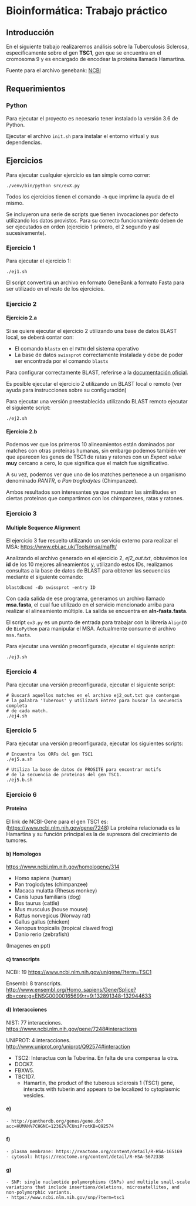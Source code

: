 # Bioinformática: Trabajo práctico


## Introducción

En el siguiente trabajo realizaremos análisis sobre la Tuberculosis Sclerosa, específicamente sobre el gen **TSC1**, gen que se encuentra en el cromosoma 9 y es encargado de encodear la proteína llamada Hamartina.

Fuente para el archivo genebank: [NCBI](https://www.ncbi.nlm.nih.gov/nuccore/NG_012386.1?from=5001&to=58286&report=genbank)

## Requerimientos

### Python
Para ejecutar el proyecto es necesario tener instalado la versión 3.6 de Python.

Ejecutar el archivo `init.sh` para instalar el entorno virtual y sus dependencias.

## Ejercicios

Para ejecutar cualquier ejercicio es tan simple como correr:
```
./venv/bin/python src/exX.py
```

Todos los ejercicios tienen el comando `-h` que imprime la ayuda de el mismo.

Se incluyeron una serie de scripts que tienen invocaciones por defecto utilizando los datos provistos.
Para su correcto funcionamiento deben de ser ejecutados en orden (ejercicio 1 primero, el 2 segundo y así sucesivamente).

### Ejercicio 1
Para ejecutar el ejercicio 1:
```
./ej1.sh
```
El script convertirá un archivo en formato GeneBank a formato Fasta para ser utilizado en el resto de los ejercicios.

### Ejercicio 2
#### Ejercicio 2.a

Si se quiere ejecutar el ejercicio 2 utilizando una base de datos BLAST local, se deberá contar con:

- El comando `blastx` en el `PATH` del sistema operativo
- La base de datos `swissprot` correctamente instalada y debe de poder ser encontrada por el comando `blastx`

Para configurar correctamente BLAST, referirse a la [documentación oficial](https://www.ncbi.nlm.nih.gov/books/NBK279690/).

Es posible ejecutar el ejercicio 2 utilizando un BLAST local o remoto (ver ayuda para instrucciones sobre su configuración)

Para ejecutar una versión preestablecida utilizando BLAST remoto ejecutar el siguiente script:
```
./ej2.sh
```

#### Ejercicio 2.b

Podemos ver que los primeros 10 alineamientos están dominados por matches con otras proteínas humanas, sin embargo podemos también ver que aparecen los genes de TSC1 de ratas y ratones con un *Expect value* **muy** cercano a cero, lo que significa que el match fue significativo.

A su vez, podemos ver que uno de los matches pertenece a un organismo denominado *PANTR*, o *Pan troglodytes* (Chimpanzee).

Ambos resultados son interesantes ya que muestran las similitudes en ciertas proteínas que compartimos con los chimpanzees, ratas y ratones.


### Ejercicio 3

#### Multiple Sequence Alignment
El ejercicio 3 fue resuelto utilizando un servicio externo para realizar el MSA: https://www.ebi.ac.uk/Tools/msa/mafft/

Analizando el archivo generado en el ejercicio 2, *ej2_out.txt*, obtuvimos los **id** de los 10 mejores alineamientos y, utilizando estos IDs, realizamos consultas a la base de datos de BLAST para obtener las secuencias mediante el siguiente comando:

```
blastdbcmd -db swissprot -entry ID
```

Con cada salida de ese programa, generamos un archivo llamado **msa.fasta**, el cual fue utilizado en el servicio mencionado arriba para realizar el alineamiento múltiple.
La salida se encuentra en **aln-fasta.fasta**.

El script `ex3.py` es un punto de entrada para trabajar con la librería `AlignIO` de `BioPython` para manipular el MSA. Actualmente consume el archivo `msa.fasta`.

Para ejecutar una versión preconfigurada, ejecutar el siguiente script:

```
./ej3.sh
```

### Ejercicio 4

Para ejecutar una versión preconfigurada, ejecutar el siguiente script:

```
# Buscará aquellos matches en el archivo ej2_out.txt que contengan
# la palabra 'Tuberous' y utilizará Entrez para buscar la secuencia completa
# de cada match.
./ej4.sh
```

### Ejercicio 5

Para ejecutar una versión preconfigurada, ejecutar los siguientes scripts:

```
# Encuentra los ORFs del gen TSC1
./ej5.a.sh

# Utiliza la base de datos de PROSITE para encontrar motifs
# de la secuencia de proteinas del gen TSC1.
./ej5.b.sh
```

### Ejercicio 6
#### Proteina
El link de NCBI-Gene para el gen TSC1 es:
(https://www.ncbi.nlm.nih.gov/gene/7248)
La proteína relacionada es la Hamartina y su función principal es la de supresora del crecimiento de tumores.

#### b) Homologos
https://www.ncbi.nlm.nih.gov/homologene/314
* Homo sapiens (human)
* Pan troglodytes (chimpanzee)
* Macaca mulatta (Rhesus monkey)
* Canis lupus familiaris (dog)
* Bos taurus (cattle)
* Mus musculus (house mouse)
* Rattus norvegicus (Norway rat)
* Gallus gallus (chicken)
* Xenopus tropicalis (tropical clawed frog)
* Danio rerio (zebrafish)

(Imagenes en ppt)

#### c) transcripts
NCBI: 19
https://www.ncbi.nlm.nih.gov/unigene/?term=TSC1

Ensembl: 8 transcripts.
http://www.ensembl.org/Homo_sapiens/Gene/Splice?db=core;g=ENSG00000165699;r=9:132891348-132944633

#### d) Interacciones
NIST: 77 interacciones.
https://www.ncbi.nlm.nih.gov/gene/7248#interactions

UNIPROT: 4 interacciones.
http://www.uniprot.org/uniprot/Q92574#interaction
* TSC2: Interactua con la Tuberina. En falta de una compensa la otra.
* DOCK7.
* FBXW5.
* TBC1D7.
    - Hamartin, the product of the tuberous sclerosis 1 (TSC1) gene, interacts with tuberin and appears to be localized to cytoplasmic vesicles.
#### e)
    - http://pantherdb.org/genes/gene.do?acc=HUMAN%7CHGNC=12362%7CUniProtKB=Q92574
#### f)
    - plasma membrane: https://reactome.org/content/detail/R-HSA-165169
    - cytosol: https://reactome.org/content/detail/R-HSA-5672338
#### g)
    - SNP: single nucleotide polymorphisms (SNPs) and multiple small-scale variations that include insertions/deletions, microsatellites, and non-polymorphic variants.
    - https://www.ncbi.nlm.nih.gov/snp/?term=tsc1

